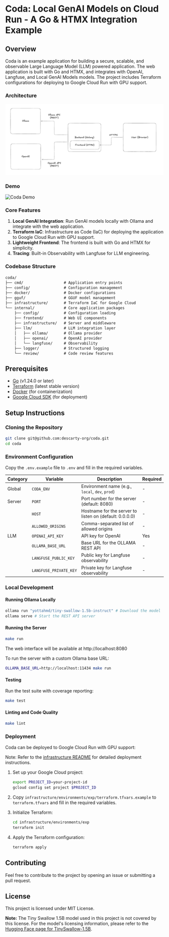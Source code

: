# Coda: Local GenAI Models on Cloud Run - A Go & HTMX Integration Example

## Overview

Coda is an example application for building a secure, scalable, and observable Large Language Model (LLM) powered application. The web application is built with Go and HTMX, and integrates with OpenAI, Langfuse, and Local GenAI Models models. The project includes Terraform configurations for deploying to Google Cloud Run with GPU support.

### Architecture

![Coda Architecture](./assets/images/coda-architecture.jpg)

### Demo

![Coda Demo](./assets/images/coda-demo.gif)

### Core Features

1. **Local GenAI Integration**: Run GenAI models locally with Ollama and integrate with the web application.
2. **Terraform IaC**: Infrastructure as Code (IaC) for deploying the application to Google Cloud Run with GPU support.
3. **Lightweight Frontend**: The frontend is built with Go and HTMX for simplicity.
4. **Tracing**: Built-in Observability with Langfuse for LLM engineering.

### Codebase Structure

```
coda/
├── cmd/                  # Application entry points
├── config/               # Configuration management
├── docker/               # Docker configurations
├── gguf/                 # GGUF model management
├── infrastructure/       # Terraform IaC for Google Cloud
└── internal/             # Core application packages
    ├── config/           # Configuration loading
    ├── frontend/         # Web UI components
    ├── infrastructure/   # Server and middleware
    ├── llm/              # LLM integration layer
    │   ├── ollama/       # Ollama provider
    │   ├── openai/       # OpenAI provider
    │   └── langfuse/     # Observability
    ├── logger/           # Structured logging
    └── review/           # Code review features
```

## Prerequisites

- [Go](https://golang.org/dl/) (v1.24.0 or later)
- [Terraform](https://www.terraform.io/downloads.html) (latest stable version)
- [Docker](https://docs.docker.com/get-docker/) (for containerization)
- [Google Cloud SDK](https://cloud.google.com/sdk/docs/install) (for deployment)

## Setup Instructions

### Cloning the Repository
```bash
git clone git@github.com:descarty-org/coda.git
cd coda
```

### Environment Configuration

Copy the `.env.example` file to `.env` and fill in the required variables.

| Category | Variable | Description | Required |
|----------|----------|-------------| -------- |
| Global | `CODA_ENV` | Environment name (e.g., `local`, `dev`, `prod`) | - |
| Server | `PORT` | Port number for the server (default: 8080) | - |
| | `HOST` | Hostname for the server to listen on (default: 0.0.0.0) | - |
| | `ALLOWED_ORIGINS` | Comma-separated list of allowed origins | - |
| LLM | `OPENAI_API_KEY` | API key for OpenAI | Yes |
| | `OLLAMA_BASE_URL` | Base URL for the OLLAMA REST API | - |
| | `LANGFUSE_PUBLIC_KEY` | Public key for Langfuse observability | - |
| | `LANGFUSE_PRIVATE_KEY` | Private key for Langfuse observability | - |

### Local Development

#### Running Ollama Locally

```bash
ollama run "yottahmd/tiny-swallow-1.5b-instruct" # Download the model
ollama serve # Start the REST API server
```

#### Running the Server

```bash
make run
```

The web interface will be available at http://localhost:8080

To run the server with a custom Ollama base URL:
```bash
OLLAMA_BASE_URL=http://localhost:11434 make run
```

#### Testing

Run the test suite with coverage reporting:

```bash
make test
```

#### Linting and Code Quality

```bash
make lint
```

### Deployment

Coda can be deployed to Google Cloud Run with GPU support:

Note: Refer to the [infrastructure README](infrastructure/README.md) for detailed deployment instructions.

1. Set up your Google Cloud project:
   ```bash
   export PROJECT_ID=your-project-id
   gcloud config set project $PROJECT_ID
   ```

2. Copy `infrastructure/environments/exp/terraform.tfvars.example` to `terraform.tfvars` and fill in the required variables.

3. Initialize Terraform:
   ```bash
   cd infrastructure/environments/exp
   terraform init
   ```

4. Apply the Terraform configuration:
   ```bash
   terraform apply
   ```

## Contributing

Feel free to contribute to the project by opening an issue or submitting a pull request.

## License

This project is licensed under MIT License.

**Note:** The Tiny Swallow 1.5B model used in this project is not covered by this license. For the model's licensing information, please refer to the [Hugging Face page for TinySwallow-1.5B](https://huggingface.co/SakanaAI/TinySwallow-1.5B).
